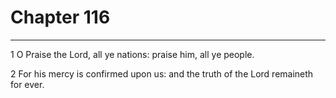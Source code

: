 # Chapter 116

***

1 O Praise the Lord, all ye nations: praise him, all ye people.

2 For his mercy is confirmed upon us: and the truth of the Lord remaineth for ever.

